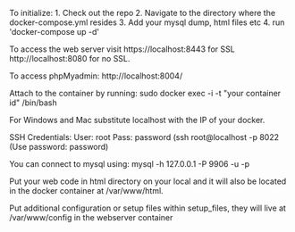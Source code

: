 To initialize:
	1. Check out the repo
	2. Navigate to the directory where the docker-compose.yml resides
	3. Add your mysql dump, html files etc
	4. run 'docker-compose up -d'

To access the web server visit 
	https://localhost:8443 for SSL
	http://localhost:8080 for no SSL.

To access phpMyadmin: 
	http://localhost:8004/

Attach to the container by running: 
	sudo docker exec -i -t "your container id" /bin/bash

For Windows and Mac substitute localhost with the IP of your docker.

SSH Credentials:
	User: root
	Pass: password
	(ssh root@localhost -p 8022 (Use password: password)

You can connect to mysql using:
	mysql -h 127.0.0.1 -P 9906 -u <userdefined in docker-compose.yml> -p


Put your web code in html directory on your local and it will also be located in the docker container at /var/www/html.

Put additional configuration or setup files within setup_files, they will live at /var/www/config in the webserver container
